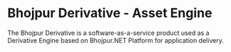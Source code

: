 # Bhojpur Derivative - Asset Engine
The Bhojpur Derivative is a software-as-a-service product used as a Derivative Engine based on Bhojpur.NET Platform for application delivery.
